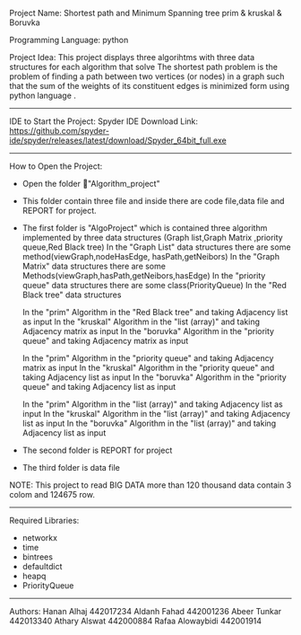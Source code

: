 Project Name:
Shortest path and Minimum Spanning tree
prim & kruskal & Boruvka

Programming Language: 
python

Project Idea: 
This project displays three algorihtms with three data structures for each algorithm 
that solve The shortest path problem is the problem of finding a path between two vertices (or nodes) in a graph 
such that the sum of the weights of its constituent edges is minimized form using python language .

-------------------------------------------------------------------------------------

IDE to Start the Project:
Spyder IDE Download Link: 
https://github.com/spyder-ide/spyder/releases/latest/download/Spyder_64bit_full.exe

-------------------------------------------------------------------------------------

How to Open  the Project: 
- Open the folder 📂"Algorithm_project"
- This folder contain three file and inside there are code file,data file and REPORT for project. 

- The first folder is "AlgoProject" which is contained three algorithm implemented by three data structures (Graph list,Graph Matrix ,priority queue,Red Black tree)
  In the "Graph List" data structures there are some method(viewGraph,nodeHasEdge, hasPath,getNeibors) 
  In the "Graph Matrix" data structures there are some Methods(viewGraph,hasPath,getNeibors,hasEdge)
  In the "priority queue" data structures there are some class(PriorityQueue)
  In the "Red Black tree" data structures 

  
  In the "prim" Algorithm in the "Red Black tree" and taking Adjacency list as input
  In the "kruskal" Algorithm in the "list (array)" and taking Adjacency matrix as input 
  In the "boruvka" Algorithm in the "priority queue" and taking Adjacency matrix as input  

  In the "prim" Algorithm in the "priority queue" and taking Adjacency matrix as input
  In the "kruskal" Algorithm in the "priority queue" and taking Adjacency list as input
  In the "boruvka" Algorithm in the "priority queue" and taking Adjacency list as input 
  
  In the "prim" Algorithm in the "list (array)" and taking Adjacency list as input
  In the "kruskal" Algorithm in the "list (array)" and taking Adjacency list as input 
  In the "boruvka" Algorithm in the "list (array)" and taking Adjacency list as input

 
- The second folder is REPORT for project


- The third folder is data file

NOTE: 
This project to read BIG DATA more than 120 thousand data contain 3 colom and 124675 row.

-------------------------------------------------------------------------------------
Required Libraries: 
- networkx
- time
- bintrees
- defaultdict
- heapq
- PriorityQueue
-------------------------------------------------------------------------------------

Authors:
Hanan Alhaj 442017234 
Aldanh Fahad 442001236
Abeer Tunkar 442013340
Athary Alswat 442000884
Rafaa Alowaybidi 442001914
